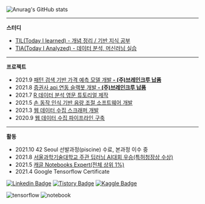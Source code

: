 ![Anurag's GitHub stats](https://github-readme-stats.vercel.app/api?username=seungson&show_icons=true&theme=merko)

---
**스터디**
- [TIL(Today I learned) - 개념 정리 / 기반 지식 공부](https://github.com/seungson/TIL) 
- [TIA(Today I Analyzed) - 데이터 분석, 머신러닝 실습](https://github.com/seungson/TIA) 

---
**프로젝트**
- 2021.9 [패턴 검색 기반 가격 예측 모델 개발<b> - (주)브레인크루 납품</b>](https://github.com/seungson/SPF)
- 2021.8 [증권사 api 연동 슬랙봇 개발<b> - (주)브레인크루 납품</b>](https://github.com/seungson/kiwoom)
- 2021.7 [R 데이터 분석 영문 튜토리얼 제작](https://github.com/seungson/rbook)
- 2021.5 [손 동작 인식 기반 음량 조절 소프트웨어 개발](https://github.com/seungson/RealTime_Gesture_VolumeControl)
- 2021.3 [웹 데이터 수집 스크래퍼 개발](https://github.com/seungson/KR_Tech_Edu_WebScraper)
- 2020.9 [웹 데이터 수집 파이프라인 구축](https://github.com/seungson/Tech-Trends-2020)

---
**활동**
- 2021.10 42 Seoul 선발과정(piscine) 수료, 본과정 이수 중
- 2021.8 [서울과학기술대학교 주관 딥러닝 AI대회 우승(특허청장상 수상)](https://github.com/seungson/GAN_Project)
- 2021.5 [캐글 Notebooks Expert(전체 상위 1%)](https://www.kaggle.com/songseungwon)
- 2021.4 Google Tensorflow Certificate

[![Linkedin Badge](https://img.shields.io/badge/-LinkedIn-007DC1?style=rounde&logo=Linkedin&link=https://www.linkedin.com/in/seungwonsong/)](https://www.linkedin.com/in/seungwonsong/)
[![Tistory Badge](http://img.shields.io/badge/-Tistory-FF5E5B?style=round&logo=Telegraph&link=https://songseungwon.tistory.com)](https://songseungwon.tistory.com)
[![Kaggle Badge](https://img.shields.io/badge/-Kaggle-20BEFF?style=round&logo=Keras&logoColor=white&link=https://www.kaggle.com/songseungwon)](https://www.kaggle.com/songseungwon)

![tensorflow](https://api.accredible.com/v1/frontend/credential_website_embed_image/badge/32041855)
![notebook](https://road-to-kaggle-grandmaster.vercel.app/api/badges/songseungwon/notebook)
